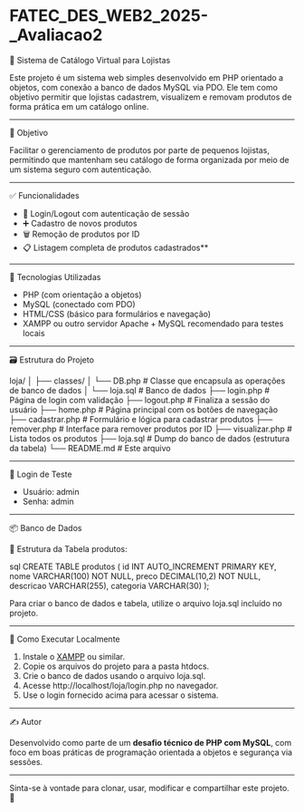 # FATEC_DES_WEB2_2025-_Avaliacao2

 🛒 Sistema de Catálogo Virtual para Lojistas

Este projeto é um sistema web simples desenvolvido em PHP orientado a objetos, com conexão a banco de dados MySQL via PDO. Ele tem como objetivo permitir que lojistas cadastrem, visualizem e removam produtos de forma prática em um catálogo online.

---

 🎯 Objetivo

Facilitar o gerenciamento de produtos por parte de pequenos lojistas, permitindo que mantenham seu catálogo de forma organizada por meio de um sistema seguro com autenticação.

---

 ✅ Funcionalidades

- 🔐 Login/Logout com autenticação de sessão
- ➕ Cadastro de novos produtos
- 🗑️ Remoção de produtos por ID
- 📋 Listagem completa de produtos cadastrados**

---

 🧰 Tecnologias Utilizadas

- PHP (com orientação a objetos)
- MySQL (conectado com PDO)
- HTML/CSS (básico para formulários e navegação)
- XAMPP ou outro servidor Apache + MySQL recomendado para testes locais

---

 🗃️ Estrutura do Projeto


loja/
│
├── classes/
│   └── DB.php         # Classe que encapsula as operações de banco de dados
│    └── loja.sql      # Banco de dados
├── login.php          # Página de login com validação
├── logout.php         # Finaliza a sessão do usuário
├── home.php           # Página principal com os botões de navegação
├── cadastrar.php      # Formulário e lógica para cadastrar produtos
├── remover.php        # Interface para remover produtos por ID
├── visualizar.php     # Lista todos os produtos
├── loja.sql           # Dump do banco de dados (estrutura da tabela)
└── README.md          # Este arquivo


---

 🔐 Login de Teste

- Usuário: admin  
- Senha: admin

---

 📦 Banco de Dados

 📁 Estrutura da Tabela produtos:

sql
CREATE TABLE produtos (
    id INT AUTO_INCREMENT PRIMARY KEY,
    nome VARCHAR(100) NOT NULL,
    preco DECIMAL(10,2) NOT NULL,
    descricao VARCHAR(255),
    categoria VARCHAR(30)
);


Para criar o banco de dados e tabela, utilize o arquivo loja.sql incluído no projeto.

---

 🚀 Como Executar Localmente

1. Instale o [XAMPP](https://www.apachefriends.org/) ou similar.
2. Copie os arquivos do projeto para a pasta htdocs.
3. Crie o banco de dados usando o arquivo loja.sql.
4. Acesse http://localhost/loja/login.php no navegador.
5. Use o login fornecido acima para acessar o sistema.

---

 ✍️ Autor

Desenvolvido como parte de um **desafio técnico de PHP com MySQL**, com foco em boas práticas de programação orientada a objetos e segurança via sessões.

---

Sinta-se à vontade para clonar, usar, modificar e compartilhar este projeto. 🚀

